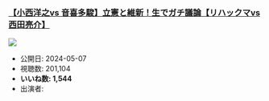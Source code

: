 ### [【小西洋之vs 音喜多駿】立憲と維新！生でガチ議論【リハックマvs西田亮介】](https://www.youtube.com/watch?v=3OxEiAdoKJc)
[![](https://img.youtube.com/vi/3OxEiAdoKJc/sddefault.jpg)](https://www.youtube.com/watch?v=3OxEiAdoKJc)
-   公開日: 2024-05-07
-   視聴数: 201,104
-   **いいね数: 1,544**
-   出演者: 
